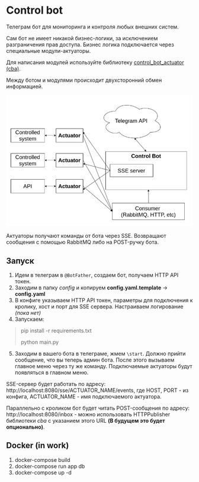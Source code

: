 # Control bot

Телеграм бот для мониторинга и контроля любых внешних систем.

Сам бот не имеет никакой бизнес-логики, за исключением разграничения прав доступа.
Бизнес логика подключается через специальные модули-актуаторы.

Для написания модулей используйте библиотеку [control_bot_actuator (cba)](https://github.com/osipov-andrey/control_bot_actuator).

Между ботом и модулями происходит двухсторонний обмен информацией.

![Alt-текст](https://github.com/osipov-andrey/control_bot/blob/master/docs/main_schema.png?raw=true "Control bot + actuators")

Актуаторы получают команды от бота через SSE. 
Возвращают сообщения с помощью RabbitMQ либо на POST-ручку бота. 

## Запуск

1. Идем в телеграм в `@BotFather`, создаем бот, получаем HTTP API токен.
2. Заходим в папку *config* и копируем **config.yaml.template** -> **config.yaml**
3. В конфиге указываем HTTP API токен, параметры для подключения к кролику, хост и порт для SSE сервера.
   Настраиваем логирование *(пока нет)*
4. Запускаем:
> pip install -r requirements.txt 
>
> python main.py

5. Заходим в вашего бота в телеграме, жмем `\start`.
   Должно прийти сообщение, что вы теперь админ бота.
   После этого вызываем главное меню через ту же команду.
   Подключаемые актуаторы будут появляться в главном меню.

SSE-сервер будет работать по адресу:
http://localhost:8080/sse/ACTUATOR_NAME/events,
где HOST, PORT - из конфига, ACTUATOR_NAME - имя подключаемого актуатора.

Параллельно с кроликом бот будет читать POST-сообщения по адресу:
http://localhost:8080/inbox - можно использовать HTTPPublisher 
библиотеки *cba* с указанием этого URL **(В будущем это будет опционально)**.

## Docker (in work)

1. docker-compose build
2. docker-compose run app db
3. docker-compose up -d
